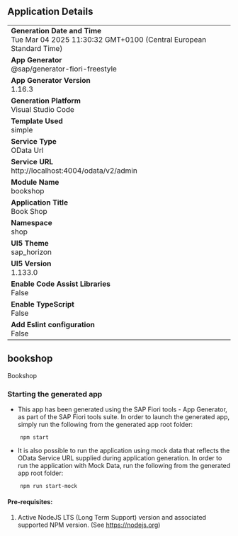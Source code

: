 ## Application Details
|               |
| ------------- |
|**Generation Date and Time**<br>Tue Mar 04 2025 11:30:32 GMT+0100 (Central European Standard Time)|
|**App Generator**<br>@sap/generator-fiori-freestyle|
|**App Generator Version**<br>1.16.3|
|**Generation Platform**<br>Visual Studio Code|
|**Template Used**<br>simple|
|**Service Type**<br>OData Url|
|**Service URL**<br>http://localhost:4004/odata/v2/admin|
|**Module Name**<br>bookshop|
|**Application Title**<br>Book Shop|
|**Namespace**<br>shop|
|**UI5 Theme**<br>sap_horizon|
|**UI5 Version**<br>1.133.0|
|**Enable Code Assist Libraries**<br>False|
|**Enable TypeScript**<br>False|
|**Add Eslint configuration**<br>False|

## bookshop

Bookshop

### Starting the generated app

-   This app has been generated using the SAP Fiori tools - App Generator, as part of the SAP Fiori tools suite.  In order to launch the generated app, simply run the following from the generated app root folder:

```
    npm start
```

- It is also possible to run the application using mock data that reflects the OData Service URL supplied during application generation.  In order to run the application with Mock Data, run the following from the generated app root folder:

```
    npm run start-mock
```

#### Pre-requisites:

1. Active NodeJS LTS (Long Term Support) version and associated supported NPM version.  (See https://nodejs.org)


